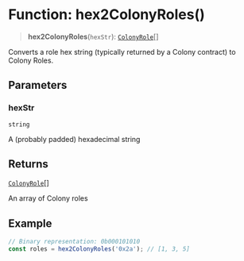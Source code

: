 # Function: hex2ColonyRoles()

> **hex2ColonyRoles**(`hexStr`): [`ColonyRole`](../enumerations/ColonyRole.md)[]

Converts a role hex string (typically returned by a Colony contract) to Colony Roles.

## Parameters

### hexStr

`string`

A (probably padded) hexadecimal string

## Returns

[`ColonyRole`](../enumerations/ColonyRole.md)[]

An array of Colony roles

## Example

```typescript
// Binary representation: 0b000101010
const roles = hex2ColonyRoles('0x2a'); // [1, 3, 5]
```
